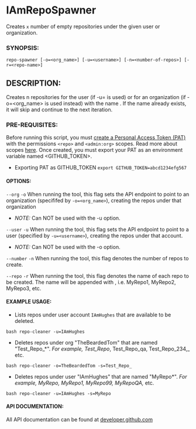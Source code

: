 # IAmRepoSpawner
Creates `x` number of empty repositories under the given user or organization.

### SYNOPSIS:
`repo-spawner [-o=<org_name>] [-u=<username>] [-n=<number-of-repos>] [-r=<repo-name>]`

## DESCRIPTION:
Creates n repositories for the user (if -u=<username> is used) or for an organization (if -o=<org_name> is used instead) with the name <repo-name><n>. If the name already exists, it will skip and continue to the next iteration.

### PRE-REQUISITES:
Before running this script, you must [create a Personal Access Token (PAT)](https://help.github.com/articles/creating-a-personal-access-token-for-the-command-line/) with the permissions `<repo>` and `<admin:org>` scopes. Read more about scopes [here](https://developer.github.com/apps/building-oauth-apps/scopes-for-oauth-apps/). Once created, you must export your PAT as an environment variable named <GITHUB_TOKEN>.
- Exporting PAT as GITHUB_TOKEN
`export GITHUB_TOKEN=abcd1234efg567`

#### OPTIONS:
`--org`
`-o`
When running the tool, this flag sets the API endpoint to point to an organization (specififed by `-o=<org_name>`), creating the repos under that organization
- _NOTE:_ Can NOT be used with the -u option.

`--user`
`-u`
When running the tool, this flag sets the API endpoint to point to a user (specified by `-u=<username>`), creating the repos under that account.
- _NOTE:_ Can NOT be used with the -o option.

`--number`
`-n`
When running the tool, this flag denotes the number of repos to create.

`--repo`
`-r`
When running the tool, this flag denotes the name of each repo to be created. The name will be appended with <n>, i.e. MyRepo1, MyRepo2, MyRepo3, etc.

#### EXAMPLE USAGE:
- Lists repos under user account `IAmHughes` that are available to be deleted.
  
`bash repo-cleaner -u=IAmHughes`

- Deletes repos under org "TheBeardedTom" that are named "Test_Repo_*". _For example, Test_Repo_, Test_Repo_qa, Test_Repo_234,_ etc.

`bash repo-cleaner -o=TheBeardedTom -s=Test_Repo_`

- Deletes repos under user "IAmHughes" that are named "MyRepo*". _For example, MyRepo, MyRepo1, MyRepo99, MyRepoQA,_ etc.

`bash repo-cleaner -u=IAmHughes -s=MyRepo`

#### API DOCUMENTATION:
All API documentation can be found at [developer.github.com](https://developer.github.com/v3/)
